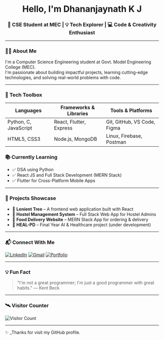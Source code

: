 <h1 align="center"> Hello, I'm Dhananjaynath K J</h1>
<h3 align="center">🌟 CSE Student at MEC | 💡 Tech Explorer | 💻 Code & Creativity Enthusiast</h3>

---

### 🧑‍💻 About Me
I'm a Computer Science Engineering student at Govt. Model Engineering College (MEC).  
I'm passionate about building impactful projects, learning cutting-edge technologies, and solving real-world problems with code.

---

### 🧰 Tech Toolbox

| Languages         | Frameworks & Libraries        | Tools & Platforms         |
|------------------|-------------------------------|---------------------------|
| Python, C, JavaScript | React, Flutter, Express       | Git, GitHub, VS Code, Figma |
| HTML5, CSS3       | Node.js, MongoDB              | Linux, Firebase, Postman  |



### 📚 Currently Learning
- ✅ DSA using Python
- ✅ React JS and Full Stack Development (MERN Stack)
- ✅ Flutter for Cross-Platform Mobile Apps

---

### 🚀 Projects Showcase

- 🌿 **Lenient Tree** – A frontend web application built with React  
- 🏢 **Hostel Management System** – Full Stack Web App for Hostel Admins  
- 🍔 **Food Delivery Website** – MERN Stack App for ordering & delivery  
- 💊 **HEAL-PD** – Final Year AI & Healthcare project (under development)

---

### 📬 Connect With Me

[![LinkedIn](https://img.shields.io/badge/LinkedIn-blue?style=flat-square&logo=linkedin)](https://www.linkedin.com/in/YOUR-LINKEDIN)
[![Gmail](https://img.shields.io/badge/Gmail-red?style=flat-square&logo=gmail&logoColor=white)](mailto:YOUR-EMAIL@gmail.com)
[![Portfolio](https://img.shields.io/badge/Portfolio-black?style=flat-square)](https://your-portfolio-link)

---

### 💡 Fun Fact
> "I'm not a great programmer; I'm just a good programmer with great habits." — Kent Beck

---

### 🛰 Visitor Counter

![Visitor Count](https://komarev.com/ghpvc/?username=Dhananjaynathkj&style=flat&color=brightgreen)

---

✨ _Thanks for visit my GitHub profile.